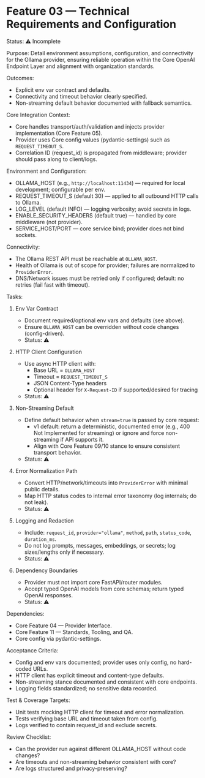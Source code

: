 # Feature 03 — Technical Requirements and Configuration

Status: ⚠️ Incomplete

Purpose:
Detail environment assumptions, configuration, and connectivity for the Ollama provider, ensuring reliable operation within the Core OpenAI Endpoint Layer and alignment with organization standards.

Outcomes:
- Explicit env var contract and defaults.
- Connectivity and timeout behavior clearly specified.
- Non-streaming default behavior documented with fallback semantics.

Core Integration Context:
- Core handles transport/auth/validation and injects provider implementation (Core Feature 05).
- Provider uses Core config values (pydantic-settings) such as `REQUEST_TIMEOUT_S`.
- Correlation ID (request_id) is propagated from middleware; provider should pass along to client/logs.

Environment and Configuration:
- OLLAMA_HOST (e.g., `http://localhost:11434`) — required for local development; configurable per env.
- REQUEST_TIMEOUT_S (default 30) — applied to all outbound HTTP calls to Ollama.
- LOG_LEVEL (default INFO) — logging verbosity; avoid secrets in logs.
- ENABLE_SECURITY_HEADERS (default true) — handled by core middleware (not provider).
- SERVICE_HOST/PORT — core service bind; provider does not bind sockets.

Connectivity:
- The Ollama REST API must be reachable at `OLLAMA_HOST`.
- Health of Ollama is out of scope for provider; failures are normalized to `ProviderError`.
- DNS/Network issues must be retried only if configured; default: no retries (fail fast with timeout).

Tasks:
1. Env Var Contract
   - Document required/optional env vars and defaults (see above).
   - Ensure `OLLAMA_HOST` can be overridden without code changes (config-driven).
   - Status: ⚠️

2. HTTP Client Configuration
   - Use async HTTP client with:
     - Base URL = `OLLAMA_HOST`
     - Timeout = `REQUEST_TIMEOUT_S`
     - JSON Content-Type headers
     - Optional header for `X-Request-ID` if supported/desired for tracing
   - Status: ⚠️

3. Non-Streaming Default
   - Define default behavior when `stream=true` is passed by core request:
     - v1 default: return a deterministic, documented error (e.g., 400 Not Implemented for streaming) or ignore and force non-streaming if API supports it.
     - Align with Core Feature 09/10 stance to ensure consistent transport behavior.
   - Status: ⚠️

4. Error Normalization Path
   - Convert HTTP/network/timeouts into `ProviderError` with minimal public details.
   - Map HTTP status codes to internal error taxonomy (log internals; do not leak).
   - Status: ⚠️

5. Logging and Redaction
   - Include: `request_id`, `provider="ollama"`, `method`, `path`, `status_code`, `duration_ms`.
   - Do not log prompts, messages, embeddings, or secrets; log sizes/lengths only if necessary.
   - Status: ⚠️

6. Dependency Boundaries
   - Provider must not import core FastAPI/router modules.
   - Accept typed OpenAI models from core schemas; return typed OpenAI responses.
   - Status: ⚠️

Dependencies:
- Core Feature 04 — Provider Interface.
- Core Feature 11 — Standards, Tooling, and QA.
- Core config via pydantic-settings.

Acceptance Criteria:
- Config and env vars documented; provider uses only config, no hard-coded URLs.
- HTTP client has explicit timeout and content-type defaults.
- Non-streaming stance documented and consistent with core endpoints.
- Logging fields standardized; no sensitive data recorded.

Test & Coverage Targets:
- Unit tests mocking HTTP client for timeout and error normalization.
- Tests verifying base URL and timeout taken from config.
- Logs verified to contain request_id and exclude secrets.

Review Checklist:
- Can the provider run against different OLLAMA_HOST without code changes?
- Are timeouts and non-streaming behavior consistent with core?
- Are logs structured and privacy-preserving?

